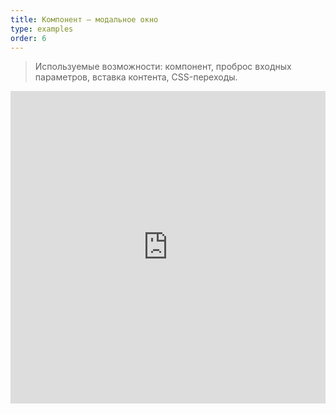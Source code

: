 ```yaml
---
title: Компонент — модальное окно
type: examples
order: 6
---
```


> Используемые возможности: компонент, проброс входных параметров, вставка контента, CSS-переходы.

<iframe width="100%" height="500" src="https://jsfiddle.net/yyx990803/mwLbw11k/embedded/result,html,js,css" allowfullscreen="allowfullscreen" frameborder="0"></iframe>
